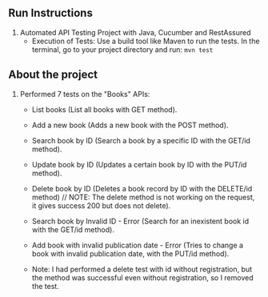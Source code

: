 ## Run Instructions

1. Automated API Testing Project with Java, Cucumber and RestAssured
   - Execution of Tests:
      Use a build tool like Maven to run the tests. In the terminal, go to your project directory and run:
      `mvn test`

## About the project

1. Performed 7 tests on the "Books" APIs:

   - List books (List all books with GET method).

   - Add a new book (Adds a new book with the POST method).

   - Search book by ID (Search a book by a specific ID with the GET/id method).

   - Update book by ID (Updates a certain book by ID with the PUT/id method).

   - Delete book by ID (Deletes a book record by ID with the DELETE/id method) // NOTE: The delete method is not working on the request, it gives success 200 but does not delete).

   - Search book by Invalid ID - Error (Search for an inexistent book id with the GET/id method).

   - Add book with invalid publication date - Error (Tries to change a book with invalid publication date, with the PUT/id method).

   - Note: I had performed a delete test with id without registration, but the method was successful even without registration, so I removed the test.